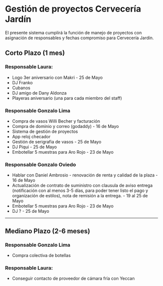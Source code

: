 # Gestión de proyectos Cervecería Jardín
El presente sistema cumplirá la función de manejo de proyectos con asignación de responsables y fechas compromiso para Cervecería Jardín.

## Corto Plazo (1 mes)
### Responsable Laura:
- Logo 3er aniversario con Makri - 25 de Mayo
- DJ Franko
- Cubanos
- DJ amigo de Dany Aldonza
- Playeras aniversario (una para cada miembro del staff)
### Responsable Gonzalo Lima
- Compra de vasos Willi Becher y facturación
- Compra de dominio y correo (godaddy) - 16 de Mayo
- Sistema de gestión de proyectos
- App reloj checador
- Gestión de serigrafia de vasos - 25 de Mayo
- DJ Piqui - 25 de Mayo
- Embotellar 5 muestras para Aro Rojo - 23 de Mayo
### Responsable Gonzalo Oviedo
- Hablar con Daniel Ambrosio - renovación de renta y calidad de la plaza - 16 de Mayo
- Actualización de contrato de suministro con clausula de aviso entrega (notificación con al menos 3-5 días, para poder tener listo el pago y organización de estilos), nota de remisión a la entrega. - 19 al 25 de Mayo
- Embotellar 5 muestras para Aro Rojo - 23 de Mayo
- DJ ? - 25 de Mayo
----
## Mediano Plazo (2-6 meses)
### Responsable Gonzalo Lima
- Compra colectiva de botellas
### Responsable Laura:
- Conseguir contacto de proveedor de cámara fría con Yeccan


